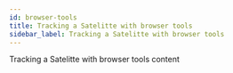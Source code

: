```yaml
---
id: browser-tools
title: Tracking a Satelitte with browser tools
sidebar_label: Tracking a Satelitte with browser tools
---
```


Tracking a Satelitte with browser tools content
